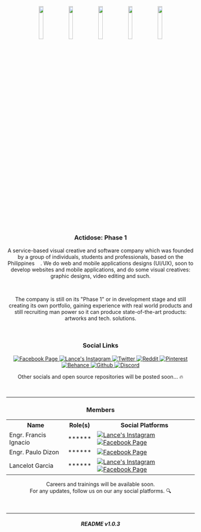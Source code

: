 <!-- Main Logo & Node Logos -->
<div align="center">
    <img src="https://i.imgur.com/eyVxpAG.png" width="15%"></img>
    <img src="https://i.imgur.com/R3fJqdG.png" width="15%"></img>
    <img src="https://i.imgur.com/9bWepUy.png" width="15%"></img>
    <img src="https://i.imgur.com/YrmZLBI.png" width="15%"></img>
    <img src="https://i.imgur.com/2f9BOlP.png" width="15%"></img>
</div>

<!-- Welcome Section -->
<div align="center">
    <h3>
        Actidose: Phase 1
    </h3>
</div>

<!-- Short Company Introduction -->
<div align="center">
    <p>
        A service-based visual creative and software company which was founded by a group of individuals, students and professionals, based on the Philippines <img src="https://cdn-icons-png.flaticon.com/512/321/321121.png" width="12">. We do web and mobile applications designs (UI/UX), soon to develop websites and mobile applications, and do some visual creatives: graphic designs, video editing and such.
    </p>
    <br />
    <p>
        The company is still on its "Phase 1" or in development stage and still creating its own portfolio, gaining experience with real world products and still recruiting man power so it can produce state-of-the-art products: artworks and tech. solutions. 
    </p>
</div>
<br />

<!-- Actidose Social Links Section (Badges) -->
<div align="center">
    <h3>
        Social Links
    </h3>
</div>

<div align="center">
    <p>
        <a href="https://www.facebook.com/actidose">
            <img alt="Facebook Page" src="https://img.shields.io/badge/-Facebook Page-4267B2?style=for-the-badge&logo=facebook&logoColor=white"/>
        </a>
        <a href="https://www.instagram.com/lancegrc/">
            <img alt="Lance's Instagram" src="https://img.shields.io/badge/-Instagram-E1306C?style=for-the-badge&logo=instagram&logoColor=white"/>
        </a> 
        <a href="https://www.twitter.com/actidose/">
            <img alt="Twitter" src="https://img.shields.io/badge/-Twitter-00acee?style=for-the-badge&logo=twitter&logoColor=white"/>
        </a> 
        <a href="https://www.reddit.com/r/actidose/">
            <img alt="Reddit" src="https://img.shields.io/badge/-Subreddit-FF4500?style=for-the-badge&logo=reddit&logoColor=white"/>
        </a> 
        <a href="https://www.pinterest.ph/actidose/">
            <img alt="Pinterest" src="https://img.shields.io/badge/-Pinterest-E60023?style=for-the-badge&logo=pinterest&logoColor=white"/>
        </a>
        <a href="https://www.behance.net/actidose/">
            <img alt="Behance" src="https://img.shields.io/badge/-Behance-053eff?style=for-the-badge&logo=behance&logoColor=white"/>
        </a>
        <a href="https://github.com/actidose/">
            <img alt="Github" src="https://img.shields.io/badge/-Open Source Projects (Soon)-171515?style=for-the-badge&logo=github&logoColor=white"/>
        </a>
        <a href="">
            <img alt="Discord" src="https://img.shields.io/badge/-Discord Community (Soon)-7289da?style=for-the-badge&logo=discord&logoColor=white"/>
        </a>
    </p>
    <p> Other socials and open source repositories will be posted soon... 🔥</p>
    <br />
</div>
<hr />

<!-- Current Members & Their Role(s) -->
<div align="center">
    <h3>
        Members
    </h3>
</div>

<div align="center">
    <table>
    <tr>
        <th>Name</th>
        <th>Role(s)</th>
        <th>Social Platforms</th>
    </tr>
    <tr>
        <td>Engr. Francis Ignacio</td>
        <td>******</td>
        <td> 
            <a href="https://www.instagram.com/enoweewai/">
                <img alt="Lance's Instagram" src="https://img.shields.io/badge/-Instagram-E1306C?style=for-the-badge&logo=instagram&logoColor=white"/>
            </a> 
            <a href="https://www.facebook.com/noeyignacio/">
                <img alt="Facebook Page" src="https://img.shields.io/badge/-Facebook-4267B2?style=for-the-badge&logo=facebook&logoColor=white"/>
            </a>    
        </td>
    </tr>
    <tr>
        <td>Engr. Paulo Dizon</td>
        <td>******</td>
        <td> 
            <a href="https://www.facebook.com/paulo.dizon.395">
                <img alt="Facebook Page" src="https://img.shields.io/badge/-Facebook-4267B2?style=for-the-badge&logo=facebook&logoColor=white"/>
            </a>    
        </td>
    </tr>
    <tr>
        <td>Lancelot Garcia</td>
        <td>******</td>
        <td> 
            <a href="https://www.instagram.com/lancegrc/">
                <img alt="Lance's Instagram" src="https://img.shields.io/badge/-Instagram-E1306C?style=for-the-badge&logo=instagram&logoColor=white"/>
            </a> 
            <a href="https://www.facebook.com/Kim.Jinsan.98">
                <img alt="Facebook Page" src="https://img.shields.io/badge/-Facebook-4267B2?style=for-the-badge&logo=facebook&logoColor=white"/>
            </a>    
        </td>
    </tr>
    </table>
    <p>Careers and trainings will be available soon. 
    <br />
    For any updates, follow us on our any social platforms. 🔍 </p>
    <br />
</div>
<hr />

<!-- README.md Version Section -->
<h6 align="center"><strong>README v1.0.3</strong></h6>
